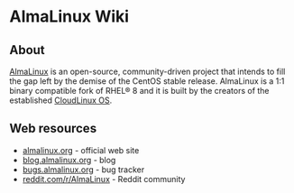# AlmaLinux Wiki


## About

[AlmaLinux](https://almalinux.org/) is an open-source, community-driven
project that intends to fill the gap left by the demise of the CentOS
stable release. AlmaLinux is a 1:1 binary compatible fork of RHEL® 8 and
it is built by the creators of the established
[CloudLinux OS](https://www.cloudlinux.com/all-products/product-overview/cloudlinuxos).


## Web resources

* [almalinux.org](https://almalinux.org/) - official web site
* [blog.almalinux.org](https://blog.almalinux.org) - blog
* [bugs.almalinux.org](https://bugs.almalinux.org) - bug tracker
* [reddit.com/r/AlmaLinux](https://www.reddit.com/r/AlmaLinux/) - Reddit community

